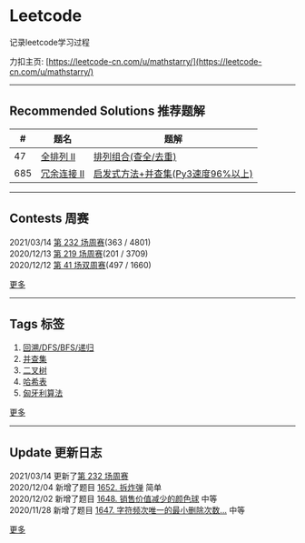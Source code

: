 # Leetcode
记录leetcode学习过程 

力扣主页: [https://leetcode-cn.com/u/mathstarry/](https://leetcode-cn.com/u/mathstarry/)

---
## Recommended Solutions 推荐题解
| # | 题名 | 题解 |
| -- | -- | -- |
| 47 | [全排列 II](https://github.com/Mathstarry/Leetcode/tree/master/problems/0047_permuteUnique) | [排列组合(查全/去重)](https://github.com/Mathstarry/Leetcode/blob/master/problems/0047_permuteUnique/ideas.md) |
| 685 | [冗余连接 II](https://github.com/Mathstarry/Leetcode/tree/master/problems/0685_findRedundantDirectedConnection) | [启发式方法+并查集(Py3速度96%以上)](https://leetcode-cn.com/problems/redundant-connection-ii/solution/qi-fa-shi-fang-fa-bing-cha-ji-py3su-du-96yi-shang-/) |

---

## Contests 周赛
2021/03/14 [第 232 场周赛](https://github.com/Mathstarry/Leetcode/blob/master/contests/overview/weekly/weekly_232.md)(363 / 4801)  
2020/12/13 [第 219 场周赛](https://github.com/Mathstarry/Leetcode/blob/master/contests/overview/weekly/weekly_219.md)(201 / 3709)  
2020/12/12 [第 41 场双周赛](https://github.com/Mathstarry/Leetcode/blob/master/contests/overview/biweekly/biweekly_041.md)(497 / 1660)  

[更多](https://github.com/Mathstarry/Leetcode/blob/master/contests/overview/README.md)

---
## Tags 标签
1. [回溯/DFS/BFS/递归](https://github.com/Mathstarry/Leetcode/tree/master/tags/trackback_DFS_BFS_recursion)  
2. [并查集](https://github.com/Mathstarry/Leetcode/blob/master/tags/unionfind/README.md)
3. [二叉树](https://github.com/Mathstarry/Leetcode/tree/master/tags/binary-tree)
4. [哈希表](https://github.com/Mathstarry/Leetcode/tree/master/tags/hashMap)
5. [匈牙利算法](https://github.com/Mathstarry/Leetcode/tree/master/tags/bipartite-graph)

[更多](https://github.com/Mathstarry/Leetcode/tree/master/tags)

---
## Update 更新日志
2021/03/14 更新了[第 232 场周赛](https://github.com/Mathstarry/Leetcode/blob/master/contests/overview/weekly/weekly_232.md)  
2020/12/04 新增了题目 [1652. 拆炸弹](https://github.com/Mathstarry/Leetcode/tree/master/problems/1652_decrypt) 简单   
2020/12/02 新增了题目 [1648. 销售价值减少的颜色球](https://github.com/Mathstarry/Leetcode/tree/master/problems/1648_maxProfit) 中等  
2020/11/28 新增了题目 [1647. 字符频次唯一的最小删除次数...](https://github.com/Mathstarry/Leetcode/tree/master/problems/1647_minDeletions) 中等  

[更多](https://github.com/Mathstarry/Leetcode/blob/master/UPDATE.md#Update)
